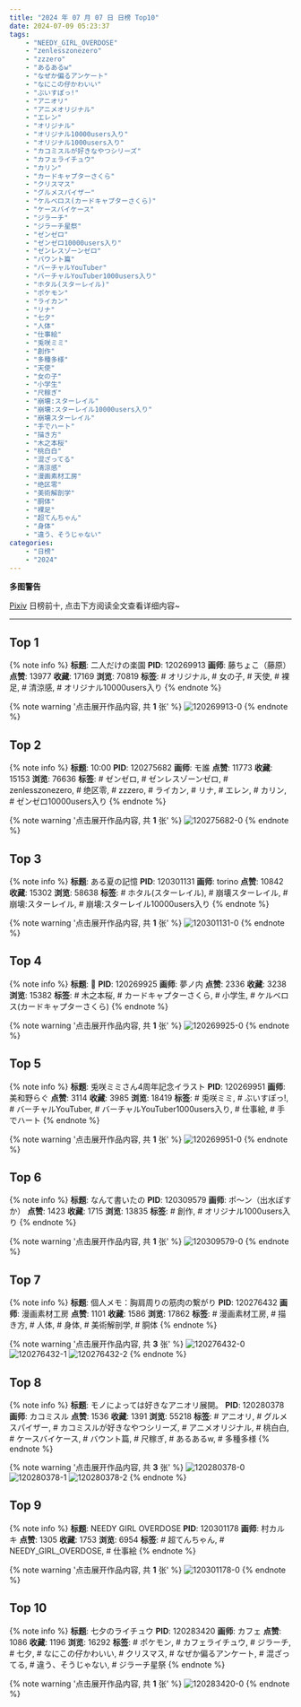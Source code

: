 ```yaml
---
title: "2024 年 07 月 07 日 日榜 Top10"
date: 2024-07-09 05:23:37
tags:
    - "NEEDY_GIRL_OVERDOSE"
    - "zenlesszonezero"
    - "zzzero"
    - "あるあるw"
    - "なぜか偏るアンケート"
    - "なにこの仔かわいい"
    - "ぶいすぽっ!"
    - "アニオリ"
    - "アニメオリジナル"
    - "エレン"
    - "オリジナル"
    - "オリジナル10000users入り"
    - "オリジナル1000users入り"
    - "カコミスルが好きなやつシリーズ"
    - "カフェライチュウ"
    - "カリン"
    - "カードキャプターさくら"
    - "クリスマス"
    - "グルメスパイザー"
    - "ケルベロス(カードキャプターさくら)"
    - "ケースバイケース"
    - "ジラーチ"
    - "ジラーチ星祭"
    - "ゼンゼロ"
    - "ゼンゼロ10000users入り"
    - "ゼンレスゾーンゼロ"
    - "バウント篇"
    - "バーチャルYouTuber"
    - "バーチャルYouTuber1000users入り"
    - "ホタル(スターレイル)"
    - "ポケモン"
    - "ライカン"
    - "リナ"
    - "七夕"
    - "人体"
    - "仕事絵"
    - "兎咲ミミ"
    - "創作"
    - "多種多様"
    - "天使"
    - "女の子"
    - "小学生"
    - "尺稼ぎ"
    - "崩壊:スターレイル"
    - "崩壊:スターレイル10000users入り"
    - "崩壊スターレイル"
    - "手でハート"
    - "描き方"
    - "木之本桜"
    - "桃白白"
    - "混ざってる"
    - "清涼感"
    - "漫画素材工房"
    - "绝区零"
    - "美術解剖学"
    - "胴体"
    - "裸足"
    - "超てんちゃん"
    - "身体"
    - "違う、そうじゃない"
categories:
    - "日榜"
    - "2024"
---
```


<i class="fa fa-triangle-exclamation"></i>**多图警告**<i class="fa fa-triangle-exclamation"></i>

[Pixiv](https://www.pixiv.net/) 日榜前十, 点击下方阅读全文查看详细内容~

<!-- more -->

---

## Top 1

{% note info %}
**标题**: 二人だけの楽園
**PID**: 120269913 **画师**: 藤ちょこ（藤原）
**点赞**: 13977 **收藏**: 17169 **浏览**: 70819
**标签**: # オリジナル, # 女の子, # 天使, # 裸足, # 清涼感, # オリジナル10000users入り
{% endnote %}

{% note warning '点击展开作品内容, 共 **1** 张' %}
![120269913-0](https://i.pixiv.re/img-original/img/2024/07/06/00/00/33/120269913_p0.png)
{% endnote %}

## Top 2

{% note info %}
**标题**: 10:00
**PID**: 120275682 **画师**: モ誰
**点赞**: 11773 **收藏**: 15153 **浏览**: 76636
**标签**: # ゼンゼロ, # ゼンレスゾーンゼロ, # zenlesszonezero, # 绝区零, # zzzero, # ライカン, # リナ, # エレン, # カリン, # ゼンゼロ10000users入り
{% endnote %}

{% note warning '点击展开作品内容, 共 **1** 张' %}
![120275682-0](https://i.pixiv.re/img-original/img/2024/07/06/04/54/56/120275682_p0.jpg)
{% endnote %}

## Top 3

{% note info %}
**标题**: ある夏の記憶
**PID**: 120301131 **画师**: torino
**点赞**: 10842 **收藏**: 15302 **浏览**: 58638
**标签**: # ホタル(スターレイル), # 崩壊スターレイル, # 崩壊:スターレイル, # 崩壊:スターレイル10000users入り
{% endnote %}

{% note warning '点击展开作品内容, 共 **1** 张' %}
![120301131-0](https://i.pixiv.re/img-original/img/2024/07/07/00/00/33/120301131_p0.jpg)
{% endnote %}

## Top 4

{% note info %}
**标题**: 🌸
**PID**: 120269925 **画师**: 夢ノ内
**点赞**: 2336 **收藏**: 3238 **浏览**: 15382
**标签**: # 木之本桜, # カードキャプターさくら, # 小学生, # ケルベロス(カードキャプターさくら)
{% endnote %}

{% note warning '点击展开作品内容, 共 **1** 张' %}
![120269925-0](https://i.pixiv.re/img-original/img/2024/07/06/00/00/35/120269925_p0.jpg)
{% endnote %}

## Top 5

{% note info %}
**标题**: 兎咲ミミさん4周年記念イラスト
**PID**: 120269951 **画师**: 美和野らぐ
**点赞**: 3114 **收藏**: 3985 **浏览**: 18419
**标签**: # 兎咲ミミ, # ぶいすぽっ!, # バーチャルYouTuber, # バーチャルYouTuber1000users入り, # 仕事絵, # 手でハート
{% endnote %}

{% note warning '点击展开作品内容, 共 **1** 张' %}
![120269951-0](https://i.pixiv.re/img-original/img/2024/07/06/00/00/40/120269951_p0.png)
{% endnote %}

## Top 6

{% note info %}
**标题**: なんて書いたの
**PID**: 120309579 **画师**: ポ～ン（出水ぽすか）
**点赞**: 1423 **收藏**: 1715 **浏览**: 13835
**标签**: # 創作, # オリジナル1000users入り
{% endnote %}

{% note warning '点击展开作品内容, 共 **1** 张' %}
![120309579-0](https://i.pixiv.re/img-original/img/2024/07/07/07/30/02/120309579_p0.jpg)
{% endnote %}

## Top 7

{% note info %}
**标题**: 個人メモ：胸肩周りの筋肉の繋がり
**PID**: 120276432 **画师**: 漫画素材工房
**点赞**: 1101 **收藏**: 1586 **浏览**: 17862
**标签**: # 漫画素材工房, # 描き方, # 人体, # 身体, # 美術解剖学, # 胴体
{% endnote %}

{% note warning '点击展开作品内容, 共 **3** 张' %}
![120276432-0](https://i.pixiv.re/img-original/img/2024/07/06/06/00/12/120276432_p0.jpg)
![120276432-1](https://i.pixiv.re/img-original/img/2024/07/06/06/00/12/120276432_p1.jpg)
![120276432-2](https://i.pixiv.re/img-original/img/2024/07/06/06/00/12/120276432_p2.jpg)
{% endnote %}

## Top 8

{% note info %}
**标题**: モノによっては好きなアニオリ展開。
**PID**: 120280378 **画师**: カコミスル
**点赞**: 1536 **收藏**: 1391 **浏览**: 55218
**标签**: # アニオリ, # グルメスパイザー, # カコミスルが好きなやつシリーズ, # アニメオリジナル, # 桃白白, # ケースバイケース, # バウント篇, # 尺稼ぎ, # あるあるw, # 多種多様
{% endnote %}

{% note warning '点击展开作品内容, 共 **3** 张' %}
![120280378-0](https://i.pixiv.re/img-original/img/2024/07/06/10/38/11/120280378_p0.jpg)
![120280378-1](https://i.pixiv.re/img-original/img/2024/07/06/10/38/11/120280378_p1.jpg)
![120280378-2](https://i.pixiv.re/img-original/img/2024/07/06/10/38/11/120280378_p2.jpg)
{% endnote %}

## Top 9

{% note info %}
**标题**: NEEDY GIRL OVERDOSE
**PID**: 120301178 **画师**: 村カルキ
**点赞**: 1305 **收藏**: 1753 **浏览**: 6954
**标签**: # 超てんちゃん, # NEEDY_GIRL_OVERDOSE, # 仕事絵
{% endnote %}

{% note warning '点击展开作品内容, 共 **1** 张' %}
![120301178-0](https://i.pixiv.re/img-original/img/2024/07/07/00/00/46/120301178_p0.jpg)
{% endnote %}

## Top 10

{% note info %}
**标题**: 七夕のライチュウ
**PID**: 120283420 **画师**: カフェ
**点赞**: 1086 **收藏**: 1196 **浏览**: 16292
**标签**: # ポケモン, # カフェライチュウ, # ジラーチ, # 七夕, # なにこの仔かわいい, # クリスマス, # なぜか偏るアンケート, # 混ざってる, # 違う、そうじゃない, # ジラーチ星祭
{% endnote %}

{% note warning '点击展开作品内容, 共 **1** 张' %}
![120283420-0](https://i.pixiv.re/img-original/img/2024/07/06/13/15/03/120283420_p0.jpg)
{% endnote %}
